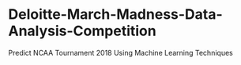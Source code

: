 # Deloitte-March-Madness-Data-Analysis-Competition
Predict NCAA Tournament 2018 Using Machine Learning Techniques
